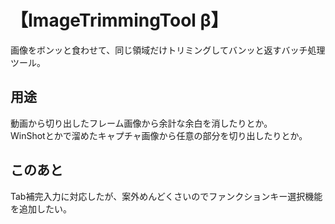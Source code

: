 # 【ImageTrimmingTool β】

画像をボンッと食わせて、同じ領域だけトリミングしてバンッと返すバッチ処理ツール。

## 用途

動画から切り出したフレーム画像から余計な余白を消したりとか。  
WinShotとかで溜めたキャプチャ画像から任意の部分を切り出したりとか。

## このあと

Tab補完入力に対応したが、案外めんどくさいのでファンクションキー選択機能を追加したい。
